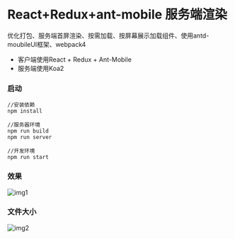 # React+Redux+ant-mobile 服务端渲染 
优化打包、服务端首屏渲染、按需加载、按屏幕展示加载组件、使用antd-moubileUI框架、webpack4


* 客户端使用React + Redux + Ant-Mobile
* 服务端使用Koa2 

### 启动

``` 
//安装依赖
npm install

//服务器环境
npm run build
npm run server

//开发环境
npm run start

```
### 效果
![img1](https://github.com/tzuser/ant-mobile-base/blob/master/other/img1.jpg)
### 文件大小
![img2](https://github.com/tzuser/ant-mobile-base/blob/master/other/img2.jpg)
